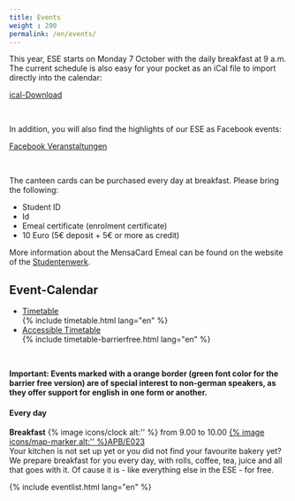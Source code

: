 ```yaml
---
title: Events
weight : 200
permalink: /en/events/
---
```


This year, ESE starts on Monday 7 October with the daily breakfast at 9 a.m. The current schedule is also easy for your pocket as an iCal file to import directly into the calendar:

<a class="btn" href="/2019/ESE-en.ics">ical-Download</a>

<br />

In addition, you will also find the highlights of our ESE as Facebook events:

<a class="btn" href="https://www.facebook.com/pg/iFSR.de/events/" target="_blank">Facebook Veranstaltungen</a>

<br />

The canteen cards can be purchased every day at breakfast. Please bring the following:

* Student ID
* Id
* Emeal certificate (enrolment certificate)
* 10 Euro (5€ deposit + 5€ or more as credit)

More information about the MensaCard Emeal can be found on the website of the [Studentenwerk](https://www.studentenwerk-dresden.de/english/mensen/emeal.html).

## Event-Calendar

<ul class="accordion" data-accordion>
  <li class="accordion-item is-active" data-accordion-item>
    <a href="#" class="accordion-title">Timetable</a>
    <div class="accordion-content" data-tab-content>
     	{% include timetable.html lang="en" %}
    </div>
  </li>
  
  <li class="accordion-item" data-accordion-item>
      <a href="#" class="accordion-title">Accessible Timetable</a>
      <div class="accordion-content" data-tab-content>
       	 {% include timetable-barrierfree.html lang="en" %}
      </div>
    </li>
</ul>  
<br>


**Important: Events marked with a orange border (green font color for the barrier free version) are of special interest to non-german speakers, as they offer support for english in one form or another.**



<!-- ### Fakultät Informatik (Andreas-Pfitzmann-Bau, APB)

% include osm_apb.html %}

Direkt vor der Fakultät hält die Bus-Linie 85 an der Haltestelle Helmholtzstraße.

### Studentenclub Count Down

% include osm_cd.html %}

Das [Count Down](http://countdown-dresden.de/){:target="_blank"} befindet sich im Studentenwohnheim in der Güntzstraße 22. Südlich liegt der Straßburger Platz (hier halten die Straßenbahnen 1, 2, 4, 10, 12 und 13) und nördlich die Haltestelle St.-Benno-Gymnasium (hier hält die 13 und die Bus-Linie 62).

### Kino im Kasten

% include osm_kik.html %}

Das [Kino im Kasten](https://www.kino-im-kasten.de/){:target="_blank"}  befindet sich im großen Hörsaal des TU-Gebäudes ABS. Anreisemöglichkeiten gibt es mit der Buslinie 66 zur Haltestelle Weberplatz oder der Straßenbahnlinie 11 am Strehlener Platz.

© [OpenStreetMap](https://www.openstreetmap.org/copyright/de){:target="_blank"} -Mitwirkende -->


#### Every day

**Breakfast** <span class="secondary round 20px label">{% image icons/clock alt:'' %} from 9.00 to 10.00</span> <span class="secondary round 20px label">[{% image icons/map-marker alt:'' %}APB/E023](https://navigator.tu-dresden.de/etplan/apb/00/raum/542100.2310)</span>  
Your kitchen is not set up yet or you did not find your favourite bakery yet? We prepare breakfast for you every day, with rolls, coffee, tea, juice and all that goes with it. Of cause it is - like everything else in the ESE - for free.

{% include eventlist.html lang="en" %}
